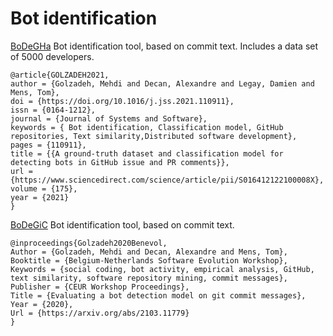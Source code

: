 # Bot identification 
[BoDeGHa](https://github.com/mehdigolzadeh/BoDeGHa) Bot identification tool, based on commit text. Includes a data set of 5000 developers.
``` 
@article{GOLZADEH2021,
author = {Golzadeh, Mehdi and Decan, Alexandre and Legay, Damien and Mens, Tom},
doi = {https://doi.org/10.1016/j.jss.2021.110911},
issn = {0164-1212},
journal = {Journal of Systems and Software},
keywords = { Bot identification, Classification model, GitHub repositories, Text similarity,Distributed software development},
pages = {110911},
title = {{A ground-truth dataset and classification model for detecting bots in GitHub issue and PR comments}},
url = {https://www.sciencedirect.com/science/article/pii/S016412122100008X},
volume = {175},
year = {2021}
}
```

[BoDeGiC](https://github.com/mehdigolzadeh/BoDeGiC) Bot identification tool, based on commit text. 
``` 
@inproceedings{Golzadeh2020Benevol,
Author = {Golzadeh, Mehdi and Decan, Alexandre and Mens, Tom},
Booktitle = {Belgium-Netherlands Software Evolution Workshop},
Keywords = {social coding, bot activity, empirical analysis, GitHub, text similarity, software repository mining, commit messages},
Publisher = {CEUR Workshop Proceedings},
Title = {Evaluating a bot detection model on git commit messages},
Year = {2020},
Url = {https://arxiv.org/abs/2103.11779}
}
```

